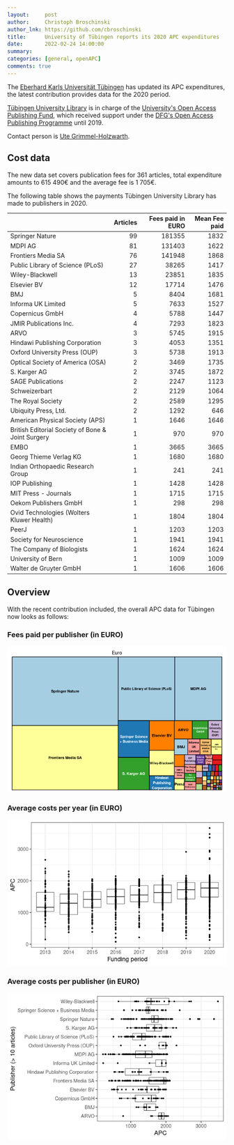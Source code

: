 ```yaml
---
layout:     post
author:     Christoph Broschinski
author_lnk: https://github.com/cbroschinski
title:      University of Tübingen reports its 2020 APC expenditures
date:       2022-02-24 14:00:00
summary:    
categories: [general, openAPC]
comments: true
---
```





The [Eberhard Karls Universität Tübingen](https://uni-tuebingen.de/en/) has updated its APC expenditures, the latest contribution provides data for the 2020 period.

[Tübingen University Library](https://uni-tuebingen.de/en/facilities/university-library/) is in charge of the [University's Open Access Publishing Fund](https://uni-tuebingen.de/en/facilities/university-library/publishing-research/publishing/open-access-publication-fund/), which received support under the [DFG's Open Access Publishing Programme](https://www.dfg.de/en/research_funding/programmes/infrastructure/lis/open_access/infrastructure_funding/index.html#4) until 2019.

Contact person is [Ute Grimmel-Holzwarth](mailto:openaccess@ub.uni-tuebingen.de).

## Cost data



The new data set covers publication fees for 361 articles, total expenditure amounts to 615 490€ and the average fee is 1 705€.

The following table shows the payments Tübingen University Library has made to publishers in 2020.


|                                                  | Articles| Fees paid in EURO| Mean Fee paid|
|:-------------------------------------------------|--------:|-----------------:|-------------:|
|Springer Nature                                   |       99|            181355|          1832|
|MDPI AG                                           |       81|            131403|          1622|
|Frontiers Media SA                                |       76|            141948|          1868|
|Public Library of Science (PLoS)                  |       27|             38265|          1417|
|Wiley-Blackwell                                   |       13|             23851|          1835|
|Elsevier BV                                       |       12|             17714|          1476|
|BMJ                                               |        5|              8404|          1681|
|Informa UK Limited                                |        5|              7633|          1527|
|Copernicus GmbH                                   |        4|              5788|          1447|
|JMIR Publications Inc.                            |        4|              7293|          1823|
|ARVO                                              |        3|              5745|          1915|
|Hindawi Publishing Corporation                    |        3|              4053|          1351|
|Oxford University Press (OUP)                     |        3|              5738|          1913|
|Optical Society of America (OSA)                  |        2|              3469|          1735|
|S. Karger AG                                      |        2|              3745|          1872|
|SAGE Publications                                 |        2|              2247|          1123|
|Schweizerbart                                     |        2|              2129|          1064|
|The Royal Society                                 |        2|              2589|          1295|
|Ubiquity Press, Ltd.                              |        2|              1292|           646|
|American Physical Society (APS)                   |        1|              1646|          1646|
|British Editorial Society of Bone & Joint Surgery |        1|               970|           970|
|EMBO                                              |        1|              3665|          3665|
|Georg Thieme Verlag KG                            |        1|              1680|          1680|
|Indian Orthopaedic Research Group                 |        1|               241|           241|
|IOP Publishing                                    |        1|              1428|          1428|
|MIT Press - Journals                              |        1|              1715|          1715|
|Oekom Publishers GmbH                             |        1|               298|           298|
|Ovid Technologies (Wolters Kluwer Health)         |        1|              1804|          1804|
|PeerJ                                             |        1|              1203|          1203|
|Society for Neuroscience                          |        1|              1941|          1941|
|The Company of Biologists                         |        1|              1624|          1624|
|University of Bern                                |        1|              1009|          1009|
|Walter de Gruyter GmbH                            |        1|              1606|          1606|

## Overview

With the recent contribution included, the overall APC data for Tübingen now looks as follows:

### Fees paid per publisher (in EURO)

![plot of chunk tree_tuebingen_2022_02_24_full](/figure/tree_tuebingen_2022_02_24_full-1.png)

###  Average costs per year (in EURO)

![plot of chunk box_tuebingen_2022_02_24_year_full](/figure/box_tuebingen_2022_02_24_year_full-1.png)

###  Average costs per publisher (in EURO)

![plot of chunk box_tuebingen_2022_02_24_publisher_full](/figure/box_tuebingen_2022_02_24_publisher_full-1.png)
